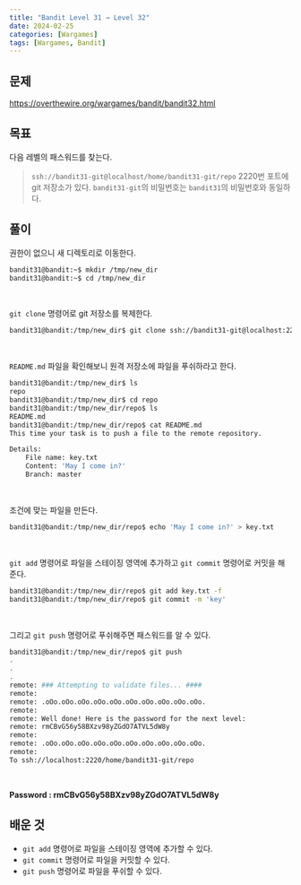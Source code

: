 ```yaml
---
title: "Bandit Level 31 → Level 32"
date: 2024-02-25
categories: [Wargames]
tags: [Wargames, Bandit]
---
```


## 문제
<https://overthewire.org/wargames/bandit/bandit32.html>

## 목표
다음 레벨의 패스워드를 찾는다.
> `ssh://bandit31-git@localhost/home/bandit31-git/repo` 2220번 포트에 git 저장소가 있다. `bandit31-git`의 비밀번호는 `bandit31`의 비밀번호와 동일하다.

## 풀이

권한이 없으니 새 디렉토리로 이동한다.

```sh
bandit31@bandit:~$ mkdir /tmp/new_dir
bandit31@bandit:~$ cd /tmp/new_dir
```  

&nbsp;  

`git clone` 명령어로 git 저장소를 복제한다.

```sh
bandit31@bandit:/tmp/new_dir$ git clone ssh://bandit31-git@localhost:2220/home/bandit31-git/repo
```  

&nbsp;  

`README.md` 파일을 확인해보니 원격 저장소에 파일을 푸쉬하라고 한다.

```sh
bandit31@bandit:/tmp/new_dir$ ls
repo
bandit31@bandit:/tmp/new_dir$ cd repo
bandit31@bandit:/tmp/new_dir/repo$ ls
README.md
bandit31@bandit:/tmp/new_dir/repo$ cat README.md
This time your task is to push a file to the remote repository.

Details:
    File name: key.txt
    Content: 'May I come in?'
    Branch: master
```  

&nbsp;  

조건에 맞는 파일을 만든다.  

```sh
bandit31@bandit:/tmp/new_dir/repo$ echo 'May I come in?' > key.txt
```  

&nbsp;  

`git add` 명령어로 파일을 스테이징 영역에 추가하고 `git commit` 명령어로 커밋을 해준다.

```sh
bandit31@bandit:/tmp/new_dir/repo$ git add key.txt -f
bandit31@bandit:/tmp/new_dir/repo$ git commit -m 'key'
```  

&nbsp;  

그리고 `git push` 명령어로 푸쉬해주면 패스워드를 알 수 있다.

```sh
bandit31@bandit:/tmp/new_dir/repo$ git push
.
.
.
remote: ### Attempting to validate files... ####
remote:
remote: .oOo.oOo.oOo.oOo.oOo.oOo.oOo.oOo.oOo.oOo.
remote:
remote: Well done! Here is the password for the next level:
remote: rmCBvG56y58BXzv98yZGdO7ATVL5dW8y
remote:
remote: .oOo.oOo.oOo.oOo.oOo.oOo.oOo.oOo.oOo.oOo.
remote:
To ssh://localhost:2220/home/bandit31-git/repo
```  

&nbsp;  

**Password : rmCBvG56y58BXzv98yZGdO7ATVL5dW8y**

## 배운 것 
- `git add` 명령어로 파일을 스테이징 영역에 추가할 수 있다.
- `git commit` 명령어로 파일을 커밋할 수 있다.
- `git push` 명령어로 파일을 푸쉬할 수 있다.